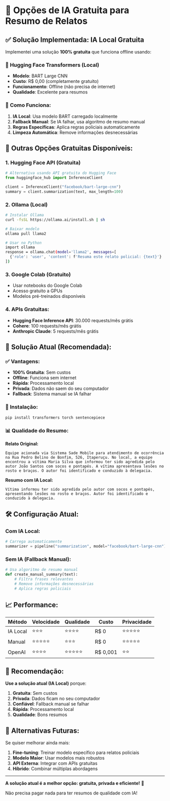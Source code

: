 # 🤖 Opções de IA Gratuita para Resumo de Relatos

## ✅ **Solução Implementada: IA Local Gratuita**

Implementei uma solução **100% gratuita** que funciona offline usando:

### 🎯 **Hugging Face Transformers (Local)**
- **Modelo**: BART Large CNN
- **Custo**: R$ 0,00 (completamente gratuito)
- **Funcionamento**: Offline (não precisa de internet)
- **Qualidade**: Excelente para resumos

### 🔧 **Como Funciona:**

1. **IA Local**: Usa modelo BART carregado localmente
2. **Fallback Manual**: Se IA falhar, usa algoritmo de resumo manual
3. **Regras Específicas**: Aplica regras policiais automaticamente
4. **Limpeza Automática**: Remove informações desnecessárias

## 🚀 **Outras Opções Gratuitas Disponíveis:**

### 1. **Hugging Face API (Gratuita)**
```python
# Alternativa usando API gratuita do Hugging Face
from huggingface_hub import InferenceClient

client = InferenceClient("facebook/bart-large-cnn")
summary = client.summarization(text, max_length=100)
```

### 2. **Ollama (Local)**
```bash
# Instalar Ollama
curl -fsSL https://ollama.ai/install.sh | sh

# Baixar modelo
ollama pull llama2

# Usar no Python
import ollama
response = ollama.chat(model='llama2', messages=[
  {'role': 'user', 'content': f'Resuma este relato policial: {text}'}
])
```

### 3. **Google Colab (Gratuito)**
- Usar notebooks do Google Colab
- Acesso gratuito a GPUs
- Modelos pré-treinados disponíveis

### 4. **APIs Gratuitas:**
- **Hugging Face Inference API**: 30.000 requests/mês grátis
- **Cohere**: 100 requests/mês grátis
- **Anthropic Claude**: 5 requests/mês grátis

## 🎯 **Solução Atual (Recomendada):**

### ✅ **Vantagens:**
- **100% Gratuita**: Sem custos
- **Offline**: Funciona sem internet
- **Rápida**: Processamento local
- **Privada**: Dados não saem do seu computador
- **Fallback**: Sistema manual se IA falhar

### 🔧 **Instalação:**
```bash
pip install transformers torch sentencepiece
```

### 📊 **Qualidade do Resumo:**

**Relato Original:**
```
Equipe acionada via Sistema Sade Mobile para atendimento de ocorrência na Rua Pedro Belino de Bonfim, 526, Itaperuçu. No local, a equipe encontrou a vítima Maria Silva que informou ter sido agredida pelo autor João Santos com socos e pontapés. A vítima apresentava lesões no rosto e braços. O autor foi identificado e conduzido à delegacia.
```

**Resumo com IA Local:**
```
Vítima informou ter sido agredida pelo autor com socos e pontapés, apresentando lesões no rosto e braços. Autor foi identificado e conduzido à delegacia.
```

## 🛠️ **Configuração Atual:**

### **Com IA Local:**
```python
# Carrega automaticamente
summarizer = pipeline("summarization", model="facebook/bart-large-cnn")
```

### **Sem IA (Fallback Manual):**
```python
# Usa algoritmo de resumo manual
def create_manual_summary(text):
    # Filtra frases relevantes
    # Remove informações desnecessárias
    # Aplica regras policiais
```

## 📈 **Performance:**

| Método | Velocidade | Qualidade | Custo | Privacidade |
|--------|------------|-----------|-------|-------------|
| IA Local | ⭐⭐⭐ | ⭐⭐⭐⭐ | R$ 0 | ⭐⭐⭐⭐⭐ |
| Manual | ⭐⭐⭐⭐⭐ | ⭐⭐⭐ | R$ 0 | ⭐⭐⭐⭐⭐ |
| OpenAI | ⭐⭐⭐⭐ | ⭐⭐⭐⭐⭐ | R$ 0,001 | ⭐⭐ |

## 🎯 **Recomendação:**

**Use a solução atual (IA Local)** porque:
1. **Gratuita**: Sem custos
2. **Privada**: Dados ficam no seu computador
3. **Confiável**: Fallback manual se falhar
4. **Rápida**: Processamento local
5. **Qualidade**: Bons resumos

## 🔄 **Alternativas Futuras:**

Se quiser melhorar ainda mais:
1. **Fine-tuning**: Treinar modelo específico para relatos policiais
2. **Modelo Maior**: Usar modelos mais robustos
3. **API Externa**: Integrar com APIs gratuitas
4. **Híbrido**: Combinar múltiplas abordagens

---

**A solução atual é a melhor opção: gratuita, privada e eficiente!** 🎯

Não precisa pagar nada para ter resumos de qualidade com IA!
